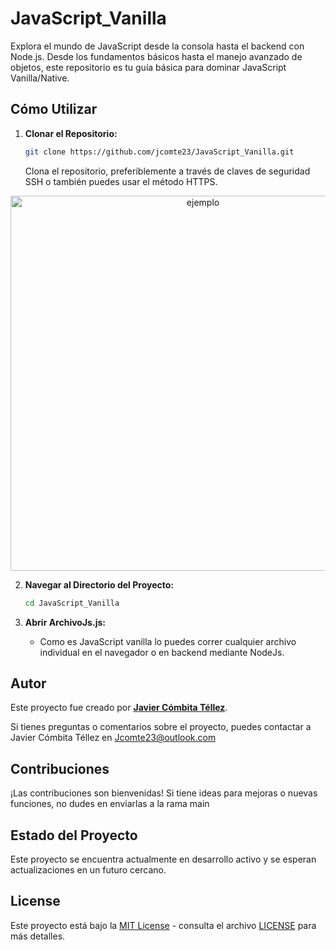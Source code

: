 # JavaScript_Vanilla
Explora el mundo de JavaScript desde la consola hasta el backend con Node.js. Desde los fundamentos básicos hasta el manejo avanzado de objetos, este repositorio es tu guía básica para dominar JavaScript Vanilla/Native.

## Cómo Utilizar

1. **Clonar el Repositorio:**
    ```bash
    git clone https://github.com/jcomte23/JavaScript_Vanilla.git
    ```
    Clona el repositorio, preferiblemente a través de claves de seguridad SSH o también puedes usar el método HTTPS.

<p align="center"><img src="https://happygitwithr.com/img/github-https-or-ssh-url-annotated.png" width="600" alt="ejemplo"></p>

2. **Navegar al Directorio del Proyecto:**
    ```bash
    cd JavaScript_Vanilla
    ```

3. **Abrir ArchivoJs.js:**
    - Como es JavaScript vanilla lo puedes correr cualquier archivo individual en el navegador o en backend mediante NodeJs.
    
## Autor

Este proyecto fue creado por **[Javier Cómbita Téllez](https://javiercombita.com/)**. 

Si tienes preguntas o comentarios sobre el proyecto, puedes contactar a Javier Cómbita Téllez en <a href="mailto:jcomte23@outlook.com" target="_blank">Jcomte23@outlook.com</a>

## Contribuciones

¡Las contribuciones son bienvenidas! Si tiene ideas para mejoras o nuevas funciones, no dudes en enviarlas a la rama main

## Estado del Proyecto

Este proyecto se encuentra actualmente en desarrollo activo y se esperan actualizaciones en un futuro cercano.

## License

Este proyecto está bajo la [MIT License](LICENSE) - consulta el archivo [LICENSE](LICENSE) para más detalles.

